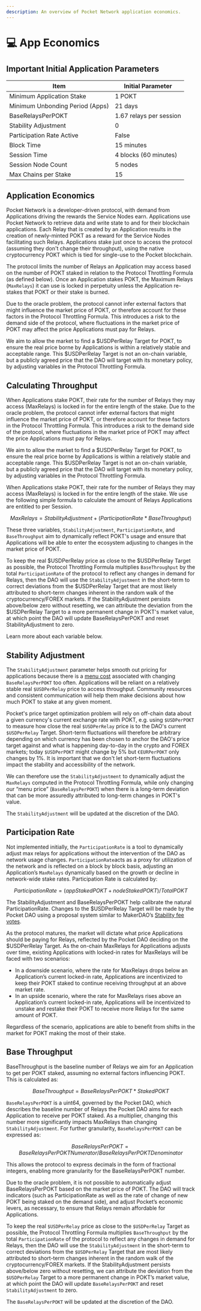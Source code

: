 ```yaml
---
description: An overview of Pocket Network application economics.
---
```


# 💻 App Economics

## Important Initial Application Parameters

| Item                            | Initial Parameter       |
| ------------------------------- | ----------------------- |
| Minimum Application Stake       | 1 POKT                  |
| Minimum Unbonding Period (Apps) | 21 days                 |
| BaseRelaysPerPOKT               | 1.67 relays per session |
| Stability Adjustment            | 0                       |
| Participation Rate Active       | False                   |
| Block Time                      | 15 minutes              |
| Session Time                    | 4 blocks (60 minutes)   |
| Session Node Count              | 5 nodes                 |
| Max Chains per Stake            | 15                      |

## Application Economics

Pocket Network is a developer-driven protocol, with demand from Applications driving the rewards the Service Nodes earn. Applications use Pocket Network to retrieve data and write state to and for their blockchain applications. Each Relay that is created by an Application results in the creation of newly-minted POKT as a reward for the Service Nodes facilitating such Relays. Applications stake just once to access the protocol (assuming they don't change their throughput), using the native cryptocurrency POKT which is tied for single-use to the Pocket blockchain.

The protocol limits the number of Relays an Application may access based on the number of POKT staked in relation to the Protocol Throttling Formula (as defined below). Once an Application stakes POKT, the Maximum Relays (`MaxRelays`) it can use is locked in perpetuity unless the Application re-stakes that POKT or their stake is burned.

Due to the oracle problem, the protocol cannot infer external factors that might influence the market price of POKT, or therefore account for these factors in the Protocol Throttling Formula. This introduces a risk to the demand side of the protocol, where fluctuations in the market price of POKT may affect the price Applications must pay for Relays.

We aim to allow the market to find a $USDPerRelay Target for POKT, to ensure the real price borne by Applications is within a relatively stable and acceptable range. This $USDPerRelay Target is not an on-chain variable, but a publicly agreed price that the DAO will target with its monetary policy, by adjusting variables in the Protocol Throttling Formula.

## Calculating Throughput

When Applications stake POKT, their rate for the number of Relays they may access (MaxRelays) is locked in for the entire length of the stake. Due to the oracle problem, the protocol cannot infer external factors that might influence the market price of POKT, or therefore account for these factors in the Protocol Throttling Formula. This introduces a risk to the demand side of the protocol, where fluctuations in the market price of POKT may affect the price Applications must pay for Relays.

We aim to allow the market to find a $USDPerRelay Target for POKT, to ensure the real price borne by Applications is within a relatively stable and acceptable range. This $USDPerRelay Target is not an on-chain variable, but a publicly agreed price that the DAO will target with its monetary policy, by adjusting variables in the Protocol Throttling Formula.

When Applications stake POKT, their rate for the number of Relays they may access (MaxRelays) is locked in for the entire length of the stake. We use the following simple formula to calculate the amount of Relays Applications are entitled to per Session.

$$
MaxRelays = StabilityAdjustment + (ParticipationRate * BaseThroughput)
$$

These three variables, `StabilityAdjustment`, `ParticipationRate`, and `BaseThroughput` aim to dynamically reflect POKT's usage and ensure that Applications will be able to enter the ecosystem adjusting to changes in the market price of POKT.

To keep the real $USDPerRelay price as close to the $USDPerRelay Target as possible, the Protocol Throttling Formula multiplies `BaseThroughput` by the total `ParticipationRate` of the protocol to reflect any changes in demand for Relays, then the DAO will use the `StabilityAdjustment` in the short-term to correct deviations from the $USDPerRelay Target that are most likely attributed to short-term changes inherent in the random walk of the cryptocurrency/FOREX markets. If the StabilityAdjustment persists above/below zero without resetting, we can attribute the deviation from the $USDPerRelay Target to a more permanent change in POKT's market value, at which point the DAO will update BaseRelaysPerPOKT and reset StabilityAdjustment to zero.

Learn more about each variable below.

## Stability Adjustment

The `StabilityAdjustment` parameter helps smooth out pricing for applications because there is a [menu cost](https://en.m.wikipedia.org/wiki/Menu_cost) associated with changing `BaseRelaysPerPOKT` too often. Applications will be reliant on a relatively stable real `$USDPerRelay` price to access throughput. Community resources and consistent communication will help them make decisions about how much POKT to stake at any given moment.

Pocket's price target optimization problem will rely on off-chain data about a given currency's current exchange rate with POKT, e.g. using `$USDPerPOKT` to measure how close the real `$USDPerRelay` price is to the DAO's current `$USDPerRelay` Target. Short-term fluctuations will therefore be arbitrary depending on which currency has been chosen to anchor the DAO's price target against and what is happening day-to-day in the crypto and FOREX markets; today `$USDPerPOKT` might change by 5% but `€EURPerPOKT` only changes by 1%. It is important that we don't let short-term fluctuations impact the stability and accessibility of the network.

We can therefore use the `StabilityAdjustment` to dynamically adjust the `MaxRelays` computed in the Protocol Throttling Formula, while only changing our “menu price” \(`BaseRelaysPerPOKT`\) when there is a long-term deviation that can be more assuredly attributed to long-term changes in POKT's value. 

The `StabilityAdjustment` will be updated at the discretion of the DAO.

## Participation Rate

Not implemented initially, the `ParticipationRate` is a tool to dynamically adjust max relays for applications without the intervention of the DAO as network usage changes. `ParticipationRate`acts as a proxy for utilization of the network and is reflected on a block by block basis, adjusting an Application’s `MaxRelays` dynamically based on the growth or decline in network-wide stake rates. Participation Rate is calculated by:

$$
ParticipationRate = (appStakedPOKT + nodeStakedPOKT) / TotalPOKT
$$

The StabilityAdjustment and BaseRelaysPerPOKT help calibrate the natural ParticipationRate. Changes to the $USDPerRelay Target will be made by the Pocket DAO using a proposal system similar to MakerDAO’s [Stability fee votes](https://community-development.makerdao.com/makerdao-mcd-faqs/faqs/stability-fee). 

As the protocol matures, the market will dictate what price Applications should be paying for Relays, reflected by the Pocket DAO deciding on the $USDPerRelay Target. As the on-chain MaxRelays for Applications adjusts over time, existing Applications with locked-in rates for MaxRelays will be faced with two scenarios:

* In a downside scenario, where the rate for MaxRelays drops below an Application’s current locked-in rate, Applications are incentivized to keep their POKT staked to continue receiving throughput at an above market rate.
* In an upside scenario, where the rate for MaxRelays rises above an Application’s current locked-in rate, Applications will be incentivized to unstake and restake their POKT to receive more Relays for the same amount of POKT.

Regardless of the scenario, applications are able to benefit from shifts in the market for POKT making the most of their stake. 

## Base Throughput

BaseThroughput is the baseline number of Relays we aim for an Application to get per POKT staked, assuming no external factors influencing POKT. This is calculated as:

$$
BaseThroughput = BaseRelaysPerPOKT * StakedPOKT
$$

`BaseRelaysPerPOKT` is a uint64, governed by the Pocket DAO, which describes the baseline number of Relays the Pocket DAO aims for each Application to receive per POKT staked. As a multiplier, changing this number more significantly impacts MaxRelays than changing `StabilityAdjustment`. For further granularity, `BaseRelaysPerPOKT` can be expressed as:

$$
BaseRelaysPerPOKT = BaseRelaysPerPOKTNumerator / BaseRelaysPerPOKTDenominator
$$

This allows the protocol to express decimals in the form of fractional integers, enabling more granularity for the BaseRelaysPerPOKT number.

Due to the oracle problem, it is not possible to automatically adjust BaseRelaysPerPOKT based on the market price of POKT. The DAO will track indicators (such as ParticipationRate as well as the rate of change of new POKT being staked on the demand side), and adjust Pocket’s economic levers, as necessary, to ensure that Relays remain affordable for Applications.

To keep the real `$USDPerRelay` price as close to the `$USDPerRelay` Target as possible, the Protocol Throttling Formula multiplies `BaseThroughput` by the total `ParticipationRate` of the protocol to reflect any changes in demand for Relays, then the DAO will use the `StabilityAdjustment` in the short-term to correct deviations from the `$USDPerRelay` Target that are most likely attributed to short-term changes inherent in the random walk of the cryptocurrency/FOREX markets. If the StabilityAdjustment persists above/below zero without resetting, we can attribute the deviation from the `$USDPerRelay` Target to a more permanent change in POKT’s market value, at which point the DAO will update `BaseRelaysPerPOKT` and reset `StabilityAdjustment` to zero.

The `BaseRelaysPerPOKT` will be updated at the discretion of the DAO.

